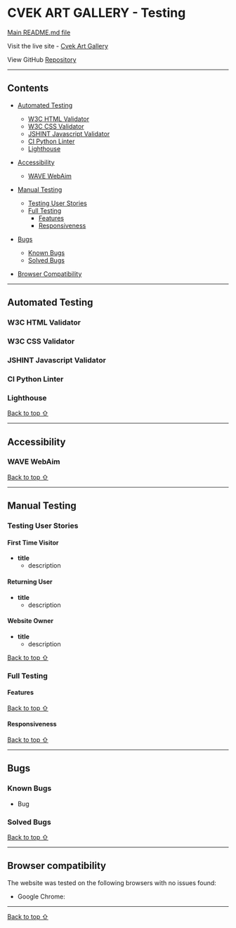 <!-- Code for readme adapted from author's own project (Portfolio 1),
https://github.com/Boiann/boudoir-studio -->

# **CVEK ART GALLERY - Testing** 

[Main README.md file](/README.md)

Visit the live site - [Cvek Art Gallery](https://cvek-art-gallery-d4a224801c39.herokuapp.com/ "Link to Cvek Art Gallery")

View GitHub [Repository](https://github.com/Boiann/cvek-art-gallery)

---
## **Contents**
* [Automated Testing](#automated-testing)
  * [W3C HTML Validator](#w3c-html-validator)
  * [W3C CSS Validator](#w3c-css-validator)
  * [JSHINT Javascript Validator](#jshint-javascript-validator)
  * [CI Python Linter](#ci-python-linter)
  * [Lighthouse](#lighthouse)

* [Accessibility](#accessibility) 
  * [WAVE WebAim](#wave-webaim) 

* [Manual Testing](#manual-testing)
  * [Testing User Stories](#testing-user-stories)
  * [Full Testing](#full-testing)
    * [Features](#features)
    * [Responsiveness](#responsiveness)

* [Bugs](#bugs)
  * [Known Bugs](#known-bugs)
  * [Solved Bugs](#solved-bugs)

* [Browser Compatibility](#browser-compatibility)      

---

## Automated Testing

### **W3C HTML Validator**

### **W3C CSS Validator**

### **JSHINT Javascript Validator**

### **CI Python Linter**

### **Lighthouse**

[Back to top ⇧](#cvek-art-gallery---testing)

---

## **Accessibility**

### **WAVE WebAim**

[Back to top ⇧](#cvek-art-gallery---testing)

---

## **Manual Testing**

### **Testing User Stories**

#### **First Time Visitor**
  * **title**
    * description

#### **Returning User**
  * **title**
    * description

#### **Website Owner**
  * **title**
    * description

[Back to top ⇧](#cvek-art-gallery---testing)

### **Full Testing**

#### **Features**

[Back to top ⇧](#cvek-art-gallery---testing)

#### **Responsiveness**

[Back to top ⇧](#cvek-art-gallery---testing)

---

## **Bugs**

### **Known Bugs**

* Bug 

### **Solved Bugs**

[Back to top ⇧](#cvek-art-gallery---testing)

---

## **Browser compatibility**
The website was tested on the following browsers with no issues found:

* Google Chrome:

---

[Back to top ⇧](#cvek-art-gallery---testing)